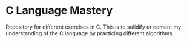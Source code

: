 # C Language Mastery

Repository for different exercises in C. This is to solidify or cement my understanding of the C language by practicing different algorithms.